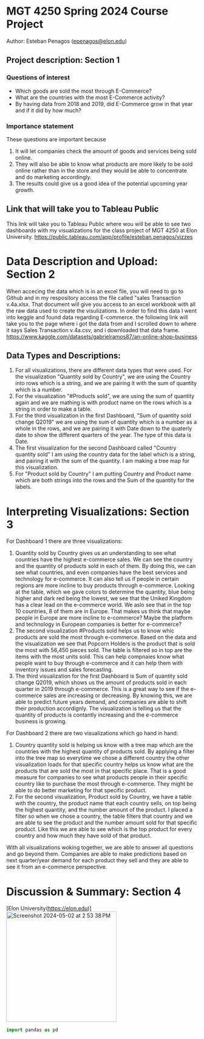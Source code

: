 # MGT 4250 Spring 2024 Course Project
Author: Esteban Penagos (epenagos@elon.edu)

## Project description: Section 1
### Questions of interest
- Which goods are sold the most through E-Commerce?
- What are the countries with the most E-Commerce activity? 
- By having data from 2018 and 2019, did E-Commerce grow in that year and if it did by how much?
### Importance statement 
These questions are important because
1. It will let companies check the amount of goods and services being sold online. 
2. They will also be able to know what products are more likely to be sold online rather than in the store and they would be able to concentrate and do marketing accordingly.  
3. The results could give us a good idea of the potential upcoming year growth.


## Link that will take you to Tableau Public
This link will take you to Tableau Public where wou will be able to see two dashboards with my visualizations for the class project of MGT 4250 at Elon University.
https://public.tableau.com/app/profile/esteban.penagos/vizzes

# Data Description and Upload: Section 2
When accecing the data which is in an excel file, you will need to go to Github and in my respository access the file called "sales Transaction v.4a.xlsx. That document will give you access to an excel workbook with all the raw data used to create the visulizations.
In order to find this data I went into keggle and found data regarding E-commerce. the following link will take you to the page where i got the data from and I scrolled down to where it says Sales Transaction v.4a.csv, and i downloaded that data frame. 
https://www.kaggle.com/datasets/gabrielramos87/an-online-shop-business

## Data Types and Descriptions: 
1. For all visualizations, there are different data types that were used. For the visualization "Quantity sold by Country", we are using the Country into rows which is a string, and we are pairing it with the sum of quantity which is a number.
2. For the visualization "#Products sold", we are using the sum of quantity again and we are mathing is with product name on the rows which is a string in order to make a table.
3. For the third visualization in the first Dashboard, "Sum of quantity sold change Q2019" we are using the sum of quantity which is a number as a whole in the rows, and we are pairing it with Date down to the quaterly date to show the different quarters of the year. The type of this data is Date.
4. The first visualization for the second Dashboard called "Country quantity sold" I am using the country data for the label which is a string, and pairing it with the sum of the quantity. I am making a tree map for this visualization.
5. For "Product sold by Country" I am putting Country and Product name which are both strings into the rows and the Sum of the quantity for the labels.

# Interpreting Visualizations: Section 3
For Dashboard 1 there are three visualizations:
1. Quantity sold by Country gives us an understanding to see what countries have the highest e-commerce sales. We can see the country and the quantity of products sold in each of them. By doing this, we can see what countries, and even companies have the best services and technology for e-commerce. It can also tell us if people in certain regions are more incline to buy products through e-commerce. Looking at the table, which we gave colors to determine the quantity, blue being higher and dark red being the lowest, we see that the Uniked Kingdom has a clear lead on the e-commerce world. We aslo see that in the top 10 countries, 8 of them are in Europe. That makes us think that maybe people in Europe are more incline to e-commerce? Maybe the platform and technology in European companies is better for e-commerce?
2. The second visualization #Products sold helps us to know whic products are sold the most through e-commerce. Based on the data and the visualization we see that Popcorn Holders is the product that is sold the most with 56,450 pieces sold. The table is filtered so in top are the items with the most units sold. This can help compnaies know what people want to buy through e-commerce and it can help them with inventory issues and sales forecasting.
3. The third visualization for the first Dashboard is Sum of quantity sold change Q2019, which shows us the amount of products sold in each quarter in 2019 through e-commerce. This is a great way to see if the e-commerce sales are increasing or decreasing. By knowing this, we are able to predict future years demand, and companies are able to shift their production accordignly. The visualization is telling us that the quantity of products is contantly increasing and the e-commerce business is growing.

For Dashboard 2 there are two visualizations which go hand in hand: 
1. Country quantity sold is helping us know with a tree map which are the countries with the highest quantity of products sold. By applying a filter into the tree map so everytime we chose a different country the other visualization loads for that specific country helps us know what are the products that are sold the most in that specific place. That is a good measure for companies to see what products people in their specific country like to purchase the most through e-commerce. They might be able to do better marketing for that specific product.
2. For the second visualization, Product sold by Country, we have a table with the country, the product name that each country sells, on top being the highest quantity, and the number amount of the product. I placed a filter so when we chose a country, the table filters that country and we are able to see the product and the number amount sold for that specific product. Like this we are able to see which is the top product for every country and how much they have sold of that product.

With all visualizations woking together, we are able to answer all questions and go beyond them. Companies are able to make predictions based on next quarter/year demand for each product they sell and they are able to see it from an e-commerce perspective.

# Discussion & Summary: Section 4


[Elon University(https://elon.edu)]
<img width="290" alt="Screenshot 2024-05-02 at 2 53 38 PM" src="https://github.com/epenagosl/mgt4250spring2024/assets/168772735/53de15c1-7bb5-47b5-9136-12a9079601d7">

```python
import pandas as pd
```
